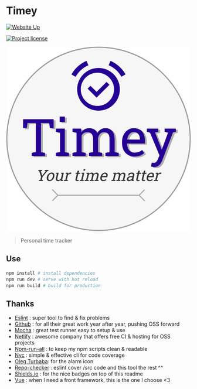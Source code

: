 # Timey

[![Website Up](https://img.shields.io/website/https/timey-tt.netlify.app.svg)](https://timey-tt.netlify.app)

[![Project license](https://img.shields.io/badge/license-GPL-blue)](https://github.com/NiceOrg/timey/blob/master/LICENSE)

![logo](docs/logo.svg)

> Personal time tracker

## Use

```bash
npm install # install dependencies
npm run dev # serve with hot reload
npm run build # build for production
```

## Thanks

- [Eslint](https://eslint.org) : super tool to find & fix problems
- [Github](https://github.com) : for all their great work year after year, pushing OSS forward
- [Mocha](https://github.com/mochajs/mocha) : great test runner easy to setup & use
- [Netlify](https://netlify.com) : awesome company that offers free CI & hosting for OSS projects
- [Npm-run-all](https://github.com/mysticatea/npm-run-all) : to keep my npm scripts clean & readable
- [Nyc](https://github.com/istanbuljs/nyc) : simple & effective cli for code coverage
- [Oleg Turbaba](https://www.iconfinder.com/icons/3507737/alarm_clock_iconoteka_on_time_timer_icon): for the alarm icon
- [Repo-checker](https://github.com/Shuunen/repo-checker) : eslint cover /src code and this tool the rest ^^
- [Shields.io](https://shields.io) : for the nice badges on top of this readme
- [Vue](https://vuejs.org) : when I need a front framework, this is the one I choose <3
